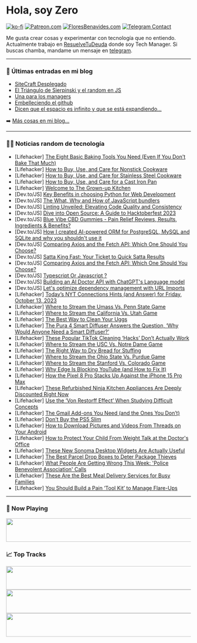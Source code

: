 # Hola, soy Zero

[![ko-fi](https://ko-fi.com/img/githubbutton_sm.svg)](https://ko-fi.com/J3J4N0LUK)
[![Patreon.com](https://img.shields.io/endpoint.svg?url=https%3A%2F%2Fshieldsio-patreon.vercel.app%2Fapi%3Fusername%3Dzerodragon%26type%3Dpatrons&style=for-the-badge)](https://patreon.com/zerodragon)
[![FloresBenavides.com](https://img.shields.io/website?down_message=oops&label=MiBlog&style=for-the-badge&up_message=online&url=https%3A%2F%2Ffloresbenavides.com)](https://floresbenavides.com)
[![Telegram Contact](https://img.shields.io/badge/escr%C3%ADbeme-ZeroDragon-%2326A5E4?style=for-the-badge&logo=telegram)](https://t.me/zerodragon)

Me gusta crear cosas y experimentar con tecnología que no entiendo.
Actualmente trabajo en [ResuelveTuDeuda](http://github.com/resuelve) donde soy Tech Manager.
Si buscas chamba, mandame un mensaje en [telegram](https://t.me/zerodragon).

---

### 📕 Últimas entradas en mi blog
<!-- BLOG-POST-LIST:START -->
- [SiteCraft Desplegado](https://floresbenavides.com/sitecraft-desplegado/)
- [El Triángulo de Sierpinski y el random en JS](https://floresbenavides.com/el-triangulo-de-sierpinski-y-el-random-en-js/)
- [Una para los managers](https://floresbenavides.com/una-para-los-managers/)
- [Embelleciendo el github](https://floresbenavides.com/embelleciendo-el-github/)
- [Dicen que el espacio es infinito y que se está expandiendo…](https://floresbenavides.com/dicen-que-el-espacio-es-infinito-y-que-se-esta-expandiendo/)
<!-- BLOG-POST-LIST:END -->

➡️ [Más cosas en mi blog...](https://floresbenavides.com)

---

### 👨‍💻 Noticias random de tecnología
<!-- TECH-POSTS:START -->
- [Lifehacker] [The Eight Basic Baking Tools You Need &lpar;Even If You Don&#39;t Bake That Much&rpar;](https://lifehacker.com/basic-baking-tools-1850842596)
- [Lifehacker] [How to Buy, Use, and Care for Nonstick Cookware](https://lifehacker.com/how-to-buy-use-and-care-for-nonstick-cookware-1850875663)
- [Lifehacker] [How to Buy, Use, and Care for Stainless Steel Cookware](https://lifehacker.com/how-to-buy-use-and-care-for-stainless-steel-cookware-1850907423)
- [Lifehacker] [How to Buy, Use, and Care for a Cast Iron Pan](https://lifehacker.com/how-to-buy-use-and-care-for-a-cast-iron-pan-1850888042)
- [Lifehacker] [Welcome to The Grown-up Kitchen](https://lifehacker.com/welcome-to-the-grown-up-kitchen-1850844044)
- [Dev.to/JS] [Key Benefits in choosing Python for Web Development](https://dev.to/sparkouttech/key-benefits-in-choosing-python-for-web-development-2jig)
- [Dev.to/JS] [The What, Why and How of JavaScript bundlers](https://dev.to/sayanide/the-what-why-and-how-of-javascript-bundlers-4po9)
- [Dev.to/JS] [Linting Unveiled: Elevating Code Quality and Consistency](https://dev.to/kanav/linting-unveiled-elevating-code-quality-and-consistency-2ili)
- [Dev.to/JS] [Dive into Open Source: A Guide to Hacktoberfest 2023](https://dev.to/devvsakib/dive-into-open-source-a-guide-to-hacktoberfest-2023-3o41)
- [Dev.to/JS] [Blue Vibe CBD Gummies - Pain Relief Reviews, Results, Ingredients &amp; Benefits?](https://dev.to/wakhgnva/blue-vibe-cbd-gummies-pain-relief-reviews-results-ingredients-benefits-16mh)
- [Dev.to/JS] [How I created AI-powered ORM for PostgreSQL, MySQL and SQLite and why you shouldn&#39;t use it](https://dev.to/meatboy/how-i-created-ai-powered-orm-for-postgresql-mysql-and-sqlite-and-why-you-shouldnt-use-it-1a)
- [Dev.to/JS] [Comparing Axios and the Fetch API: Which One Should You Choose?](https://dev.to/sidramaqbool/comparing-axios-and-the-fetch-api-which-one-should-you-choose-111c)
- [Dev.to/JS] [Satta King Fast: Your Ticket to Quick Satta Results](https://dev.to/joneast09/satta-king-fast-your-ticket-to-quick-satta-results-2anl)
- [Dev.to/JS] [Comparing Axios and the Fetch API: Which One Should You Choose?](https://dev.to/sidramaqbool/comparing-axios-and-the-fetch-api-which-one-should-you-choose-51fl)
- [Dev.to/JS] [Typescript Or Javascript ?](https://dev.to/fonyuygita/typescript-or-javascript--2kg0)
- [Dev.to/JS] [Building an AI Doctor API with ChatGPT&#39;s Language model](https://dev.to/anthony11hub/building-an-ai-doctor-api-with-chatgpts-language-model-789)
- [Dev.to/JS] [Let&#39;s optimize dependency management with URL Imports](https://dev.to/renhiyama/lets-optimize-dependency-management-with-url-imports-1401)
- [Lifehacker] [Today’s NYT Connections Hints &lpar;and Answer&rpar; for Friday, October 13, 2023](https://lifehacker.com/nyt-connections-answer-today-october-13-2023-1850921344)
- [Lifehacker] [Where to Stream the Umass Vs. Penn State Game](https://lifehacker.com/where-to-stream-the-umass-vs-penn-state-game-1850923651)
- [Lifehacker] [Where to Stream the California Vs. Utah Game](https://lifehacker.com/where-to-stream-the-california-vs-utah-game-1850923465)
- [Lifehacker] [The Best Way to Clean Your Uggs](https://lifehacker.com/the-best-way-to-clean-your-uggs-1850923424)
- [Lifehacker] [The Pura 4 Smart Diffuser Answers the Question, ‘Why Would Anyone Need a Smart Diffuser?’](https://lifehacker.com/pura-4-smart-diffuser-review-1850921822)
- [Lifehacker] [These Popular TikTok Cleaning ‘Hacks’ Don’t Actually Work](https://lifehacker.com/these-popular-tiktok-cleaning-hacks-don-t-actually-wo-1850922216)
- [Lifehacker] [Where to Stream the USC Vs. Notre Dame Game](https://lifehacker.com/where-to-stream-the-usc-vs-notre-dame-game-1850922956)
- [Lifehacker] [The Right Way to Dry Bread for Stuffing](https://lifehacker.com/for-the-best-stuffing-dry-your-bread-instead-of-stalin-1849729944)
- [Lifehacker] [Where to Stream the Ohio State Vs. Purdue Game](https://lifehacker.com/where-to-stream-the-ohio-state-vs-purdue-1850922585)
- [Lifehacker] [Where to Stream the Stanford Vs. Colorado Game](https://lifehacker.com/where-to-stream-the-stanford-vs-colorado-game-1850922214)
- [Lifehacker] [Why Edge Is Blocking YouTube &lpar;and How to Fix It&rpar;](https://lifehacker.com/stop-edge-blocking-youtube-videos-1850922235)
- [Lifehacker] [How the Pixel 8 Pro Stacks Up Against the iPhone 15 Pro Max](https://lifehacker.com/pixel-8-pro-versus-iphone-15-pro-max-1850922123)
- [Lifehacker] [These Refurbished Ninja Kitchen Appliances Are Deeply Discounted Right Now](https://lifehacker.com/these-refurbished-ninja-kitchen-appliances-are-deeply-d-1850922009)
- [Lifehacker] [Use the ‘Von Restorff Effect’ When Studying Difficult Concepts](https://lifehacker.com/how-to-use-von-resteroff-effect-when-studying-1850921998)
- [Lifehacker] [The Gmail Add-ons You Need &lpar;and the Ones You Don’t&rpar;](https://lifehacker.com/the-gmail-add-ons-you-need-and-the-ones-you-don-t-1850921673)
- [Lifehacker] [Don&#39;t Buy the PS5 Slim](https://lifehacker.com/dont-buy-the-ps5-slim-1850921681)
- [Lifehacker] [How to Download Pictures and Videos From Threads on Your Android](https://lifehacker.com/how-to-download-pictures-and-videos-from-threads-on-you-1850920937)
- [Lifehacker] [How to Protect Your Child From Weight Talk at the Doctor&#39;s Office](https://lifehacker.com/how-to-protect-your-child-from-weight-talk-at-the-docto-1850919240)
- [Lifehacker] [These New Sonoma Desktop Widgets Are Actually Useful](https://lifehacker.com/these-new-sonoma-desktop-widgets-are-actually-useful-1850913802)
- [Lifehacker] [The Best Parcel Drop Boxes to Deter Package Thieves](https://lifehacker.com/the-best-parcel-drop-boxes-to-deter-package-thieves-1850920598)
- [Lifehacker] [What People Are Getting Wrong This Week: &#39;Police Benevolent Association&#39; Calls](https://lifehacker.com/police-benevolent-association-calls-what-people-are-ge-1850920352)
- [Lifehacker] [These Are the Best Meal Delivery Services for Busy Families](https://lifehacker.com/these-are-the-best-meal-delivery-services-for-busy-fami-1850916963)
- [Lifehacker] [You Should Build a Pain ‘Tool Kit’ to Manage Flare-Ups](https://lifehacker.com/you-should-build-a-pain-tool-kit-to-manage-flare-ups-1850916785)<!-- TECH-POSTS:END -->

---

### 🎵 Now Playing
<a href="https://spotify-now-playing-dun.vercel.app/now-playing?open"><img src="https://spotify-now-playing-dun.vercel.app/now-playing" width="540" height="64"></a>

### 📈 Top Tracks
<a href="https://spotify-now-playing-dun.vercel.app/top-tracks?i=1&open"><img src="https://spotify-now-playing-dun.vercel.app/top-tracks?i=1" width="540" height="64"></a>
<a href="https://spotify-now-playing-dun.vercel.app/top-tracks?i=2&open"><img src="https://spotify-now-playing-dun.vercel.app/top-tracks?i=2" width="540" height="64"></a>
<a href="https://spotify-now-playing-dun.vercel.app/top-tracks?i=3&open"><img src="https://spotify-now-playing-dun.vercel.app/top-tracks?i=3" width="540" height="64"></a>
